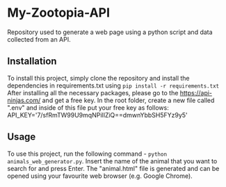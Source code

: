 # My-Zootopia-API

Repository used to generate a web page using a python script and data collected from an API.

## Installation

To install this project, simply clone the repository and install the dependencies in requirements.txt using `pip install -r requirements.txt`
After installing all the necessary packages, please go to the https://api-ninjas.com/ and get a free key.
In the root folder, create a new file called ".env" and inside of this file put your free key as follows:
API_KEY='7/sfRmTW99U9mqNPilIZiQ==dmwnYbbSH5FYz9y5'

## Usage

To use this project, run the following command - `python animals_web_generator.py`.
Insert the name of the animal that you want to search for and press Enter.
The "animal.html" file is generated and can be opened using your favourite web browser (e.g. Google Chrome).
